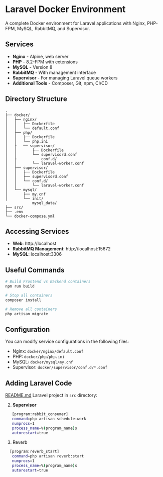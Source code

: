 # Laravel Docker Environment

A complete Docker environment for Laravel applications with Nginx, PHP-FPM, MySQL, RabbitMQ, and Supervisor.

## Services

- **Nginx** - Alpine, web server
- **PHP** - 8.2-FPM with extensions
- **MySQL** - Version 8
- **RabbitMQ** - With management interface
- **Supervisor** - For managing Laravel queue workers
- **Additional Tools** - Composer, Git, npm, CI/CD

## Directory Structure

```
.
├── docker/
│   ├── nginx/
│   │   ├── Dockerfile
│   │   └── default.conf
│   ├── php/
│   │   ├── Dockerfile
│   │   └── php.ini
│   ├   ── supervisor/
│   │       ├── Dockerfile
│   │       └── supervisord.conf
│   ├           conf.d/
│   │       └── laravel-worker.conf
│   ├── supervisor/
│   │   ├── Dockerfile
│   │   ├── supervisord.conf
│   │   └── conf.d/
│   │       └── laravel-worker.conf
│   └── mysql/
│       ├── my.cnf
│       └── init/
            mysql_data/
├── src/                   
├── .env                  
└── docker-compose.yml      
```




## Accessing Services

- **Web**: http://localhost
- **RabbitMQ Management**: http://localhost:15672
- **MySQL**: localhost:3306

## Useful Commands

```bash
# Build Frontend vs Backend containers
npm run build

# Stop all containers
composer install

# Remove all containers
php artisan migrate
```

## Configuration

You can modify service configurations in the following files:

- Nginx: `docker/nginx/default.conf`
- PHP: `docker/php/php.ini`
- MySQL: `docker/mysql/my.cnf`
- Supervisor: `docker/supervisor/conf.d/*.conf`

## Adding Laravel Code
[README.md](..%2Fnews_portal%2FREADME.md)
Laravel project in  `src` directory:



2. **Supervisor**
```bash
   [program:rabbit_consumer]
   command=php artisan schedule:work
   numprocs=1  
   process_name=%(program_name)s
   autorestart=true
```
3. Reverb
```bash
  [program:reverb_start]
   command=php artisan reverb:start
   numprocs=1  
   process_name=%(program_name)s
   autorestart=true
```